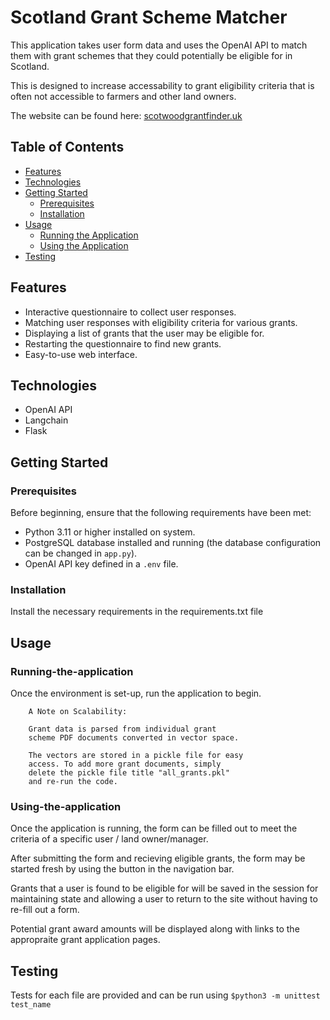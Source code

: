 # Scotland Grant Scheme Matcher

This application takes user form data and uses the OpenAI API to match them with grant schemes that they could potentially be eligible for in Scotland.

This is designed to increase accessability to grant eligibility criteria that is often not accessible to farmers and other land owners.

The website can be found here: [scotwoodgrantfinder.uk](http://scotwoodgrantfinder.uk/)

## Table of Contents

- [Features](#features)
- [Technologies](#technologies)
- [Getting Started](#getting-started)
  - [Prerequisites](#prerequisites)
  - [Installation](#installation)
- [Usage](#usage)
  - [Running the Application](#running-the-application)
  - [Using the Application](#using-the-application)
- [Testing](#testing)

## Features

- Interactive questionnaire to collect user responses.
- Matching user responses with eligibility criteria for various grants.
- Displaying a list of grants that the user may be eligible for.
- Restarting the questionnaire to find new grants.
- Easy-to-use web interface.

## Technologies

- OpenAI API
- Langchain
- Flask

## Getting Started

### Prerequisites

Before beginning, ensure that the following requirements have been met:

- Python 3.11 or higher installed on system.
- PostgreSQL database installed and running (the database configuration can be changed in `app.py`).
- OpenAI API key defined in a `.env` file.

### Installation

Install the necessary requirements in the requirements.txt file

## Usage

### Running-the-application

Once the environment is set-up, run the application to begin.


		A Note on Scalability: 
		
		Grant data is parsed from individual grant
		scheme PDF documents converted in vector space.
		
		The vectors are stored in a pickle file for easy
		access. To add more grant documents, simply
		delete the pickle file title "all_grants.pkl"
		and re-run the code.

### Using-the-application

Once the application is running, the form can be filled out to meet the criteria of a specific user / land owner/manager.

After submitting the form and recieving eligible grants, the form may be started fresh by using the button in the navigation bar.

Grants that a user is found to be eligible for will be saved in the session for maintaining state and allowing a user to return to the site without having to re-fill out a form.

Potential grant award amounts will be displayed along with links to the appropraite grant application pages.

## Testing
		
Tests for each file are provided and can be run using `$python3 -m unittest test_name`